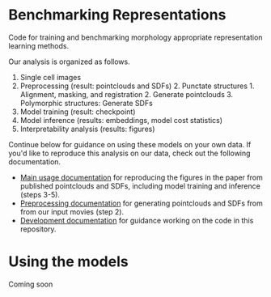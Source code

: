 # Benchmarking Representations

Code for training and benchmarking morphology appropriate representation learning methods.

Our analysis is organized as follows.

1. Single cell images
2. Preprocessing (result: pointclouds and SDFs)
    2. Punctate structures
        1. Alignment, masking, and registration
        2. Generate pointclouds
    3. Polymorphic structures: Generate SDFs
3. Model training (result: checkpoint)
4. Model inference (results: embeddings, model cost statistics)
5. Interpretability analysis (results: figures)

Continue below for guidance on using these models on your own data.
If you'd like to reproduce this analysis on our data, check out the following documentation.

* [Main usage documentation](./docs/USAGE.md) for reproducing the figures in the paper from published pointclouds and SDFs, including model training and inference (steps 3-5).
* [Preprocessing documentation](./docs/PREPROCESSING.md) for generating pointclouds and SDFs from from our input movies (step 2).
* [Development documentation](./docs/DEVELOPMENT.md) for guidance working on the code in this repository.

# Using the models
Coming soon